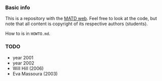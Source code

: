 ### Basic info ###

This is a repository with the [MATD web](http://typefacedesign.org). Feel free to look at the code, but note that all content is copyright of its respective authors (students).

How to is in ``HOWTO.md``.

### TODO ###

- year 2001
- year 2002
- Will Hill (2006)
- Eva Massoura (2003)
